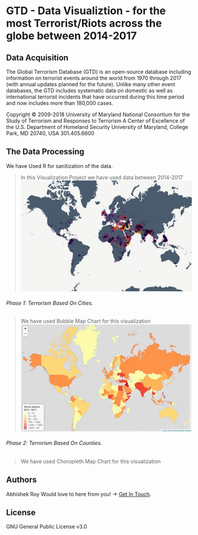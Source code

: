 # GTD - Data Visualiztion - for the most Terrorist/Riots across the globe between 2014-2017

## Data Acquisition
The Global Terrorism Database (GTD) is an open-source database including information on terrorist events around the world from 1970 through 2017 (with annual updates planned for the future). Unlike many other event databases, the GTD includes systematic data on domestic as well as international terrorist incidents that have occurred during this time period and now includes more than 180,000 cases.

Copyright © 2009-2018 University of Maryland
National Consortium for the Study of Terrorism and Responses to Terrorism
A Center of Excellence of the U.S. Department of Homeland Security
University of Maryland, College Park, MD 20740, USA 301.405.6600 


## The Data Processing
We have Used R for sanitization of the data.
> In this Visualization Project we have used data between 2014-2017
![alt text](https://raw.githubusercontent.com/AbhiRoy96/gtd_visual/master/TA_Cities%20bubble%20map.jpg)


###### Phase 1: Terrorism Based On Cities.
> We have used Bubble Map Chart for this visualization
![alt text](https://raw.githubusercontent.com/AbhiRoy96/gtd_visual/master/TA_Countries%20choropleth%20map.jpeg)


###### Phase 2: Terrorism Based On Counties.
> We have used Choropleth Map Chart for this visualization


## Authors
Abhishek Roy
Would love to here from you! -> [Get In Touch](mailto:royabhishek967@gmail.com).


## License
GNU General Public License v3.0